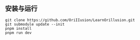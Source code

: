 ## 安装与运行

```text
git clone https://github.com/OriIIusion/LearnOrillusion.git
git submodule update --init
pnpm install
pnpm run dev
```
